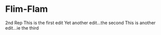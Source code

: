 # Flim-Flam
2nd Rep
This is the first edit
Yet another edit...the second
This is another edit...ie the third
